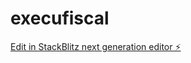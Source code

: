 # execufiscal

[Edit in StackBlitz next generation editor ⚡️](https://stackblitz.com/~/github.com/Ranshare2/execufiscal)